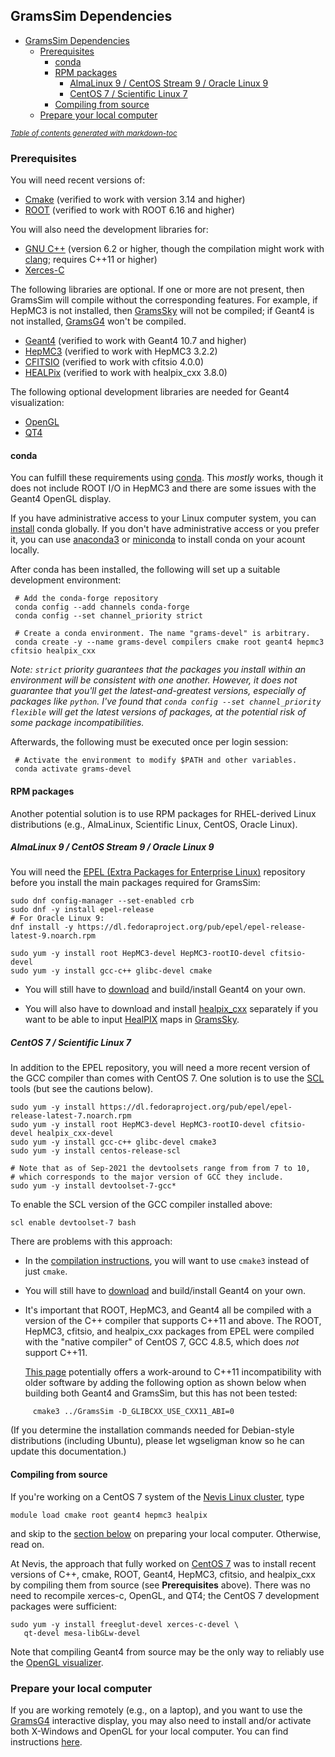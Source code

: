 ## GramsSim Dependencies

- [GramsSim Dependencies](#gramssim-dependencies)
  * [Prerequisites](#prerequisites)
    + [conda](#conda)
    + [RPM packages](#rpm-packages)
      - [AlmaLinux 9 / CentOS Stream 9 / Oracle Linux 9](#almalinux-9---centos-stream-9---oracle-linux-9)
      - [CentOS 7 / Scientific Linux 7](#centos-7---scientific-linux-7)
    + [Compiling from source](#compiling-from-source)
  * [Prepare your local computer](#prepare-your-local-computer)

<small><i><a href='http://ecotrust-canada.github.io/markdown-toc/'>Table of contents generated with markdown-toc</a></i></small>

### Prerequisites

You will need recent versions of:

   - [Cmake](https://cmake.org/) (verified to work with version 3.14 and higher)
   - [ROOT](https://root.cern.ch/) (verified to work with ROOT 6.16 and higher)
  
You will also need the development libraries for:

   - [GNU C++](https://gcc.gnu.org/) (version 6.2 or higher, though the compilation might work with [clang](https://clang.llvm.org/); requires C++11 or higher)
   - [Xerces-C](https://xerces.apache.org/xerces-c/)
   
The following libraries are optional. If one or more are not present, then GramsSim will compile without the corresponding features. For example, if HepMC3 is not installed, then [GramsSky](GramsSky) will not be compiled; if Geant4 is not installed, [GramsG4](GramsG4) won't be compiled.
   
   - [Geant4](http://geant4.web.cern.ch/) (verified to work with Geant4 10.7 and higher)
   - [HepMC3](https://gitlab.cern.ch/hepmc/HepMC3) (verified to work with HepMC3 3.2.2)
   - [CFITSIO](https://heasarc.gsfc.nasa.gov/fitsio/) (verified to work with cfitsio 4.0.0)
   - [HEALPix](https://healpix.sourceforge.io/) (verified to work with healpix_cxx 3.8.0)
   
The following optional development libraries are needed for Geant4 visualization:

   - [OpenGL](https://www.opengl.org/)
   - [QT4](https://www.qt.io/)

#### conda

You can fulfill these requirements using [conda][7]. This *mostly* works,
though it does not include ROOT I/O in HepMC3 and there are some issues with the Geant4
OpenGL display. 

[7]: https://docs.conda.io/projects/conda/en/latest/
     
If you have administrative access to your Linux computer system, you can [install][8] conda globally.
If you don't have administrative access or you prefer it, you can use [anaconda3][10] or [miniconda][11] to install conda on your acount locally. 

After conda has been installed, the following will set up a suitable development environment:

[8]: https://docs.conda.io/projects/conda/en/latest/user-guide/install/rpm-debian.html
[10]: https://www.anaconda.com/products/individual
[11]: https://docs.conda.io/en/latest/miniconda.html
     
     # Add the conda-forge repository
     conda config --add channels conda-forge
     conda config --set channel_priority strict

     # Create a conda environment. The name "grams-devel" is arbitrary.
     conda create -y --name grams-devel compilers cmake root geant4 hepmc3 cfitsio healpix_cxx
     
*Note: `strict` priority guarantees that the packages you install within an environment will be consistent with one another. However, it does not guarantee that you'll get the latest-and-greatest versions, especially of packages like `python`. I've found that `conda config --set channel_priority flexible` will get the latest versions of packages, at the potential risk of some package incompatibilities.*

Afterwards, the following must be executed once per login session:

     # Activate the environment to modify $PATH and other variables.
     conda activate grams-devel

#### RPM packages

Another potential solution is to use RPM packages for RHEL-derived
Linux distributions (e.g., AlmaLinux, Scientific Linux, CentOS, Oracle Linux). 

##### AlmaLinux 9 / CentOS Stream 9 / Oracle Linux 9

You will need the [EPEL (Extra Packages for Enterprise Linux)][9] repository before you install the main packages required for GramsSim:

[9]: https://docs.fedoraproject.org/en-US/epel/

    sudo dnf config-manager --set-enabled crb
    sudo dnf -y install epel-release
    # For Oracle Linux 9:
    dnf install -y https://dl.fedoraproject.org/pub/epel/epel-release-latest-9.noarch.rpm

    sudo yum -y install root HepMC3-devel HepMC3-rootIO-devel cfitsio-devel 
    sudo yum -y install gcc-c++ glibc-devel cmake

   - You will still have to
     [download][13] and build/install Geant4 on your own.
     
   - You will also have to download and install [healpix_cxx][99] separately if you want to be able
     to input [HealPIX][98] maps in [GramsSky](./GramsSky).

[98]: https://healpix.sourceforge.io/
[99]: https://healpix.sourceforge.io/downloads.php

##### CentOS 7 / Scientific Linux 7

In addition to the EPEL repository,
you will need a more recent version of the GCC compiler than comes with CentOS 7. One
solution is to use the [SCL][12] 
tools (but see the cautions below).

[12]: https://www.softwarecollections.org/en/scls/rhscl/devtoolset-7/

    sudo yum -y install https://dl.fedoraproject.org/pub/epel/epel-release-latest-7.noarch.rpm
    sudo yum -y install root HepMC3-devel HepMC3-rootIO-devel cfitsio-devel healpix_cxx-devel
    sudo yum -y install gcc-c++ glibc-devel cmake3
    sudo yum -y install centos-release-scl
    
    # Note that as of Sep-2021 the devtoolsets range from from 7 to 10,
    # which corresponds to the major version of GCC they include. 
    sudo yum -y install devtoolset-7-gcc*
    
To enable the SCL version of the GCC compiler installed above:

    scl enable devtoolset-7 bash
       
There are problems with this approach:

   - In the [compilation instructions](README.md), you will want to use `cmake3` instead of just `cmake`.

   - You will still have to [download][13] and build/install Geant4 on your own.

   - It's important that ROOT, HepMC3, and Geant4 all be compiled with
     a version of the C++ compiler that
     supports C++11 and above. The ROOT, HepMC3, cfitsio, and healpix\_cxx 
     packages from EPEL were compiled with
     the "native compiler" of CentOS 7, GCC 4.8.5,
     which does _not_ support C++11. 
     
     [This page](https://stackoverflow.com/questions/33394934/converting-std-cxx11string-to-stdstring) potentially offers a work-around to C++11 incompatibility with older software by adding the following option as shown below when building both Geant4 and GramsSim, but this has not been tested:
```
     cmake3 ../GramsSim -D_GLIBCXX_USE_CXX11_ABI=0
```

[13]: https://geant4.web.cern.ch/support/download

(If you determine the installation commands needed for
Debian-style distributions (including Ubuntu), please let
wgseligman know so he can update this documentation.)

#### Compiling from source

If you're working on a CentOS 7 system of the [Nevis Linux cluster][4], type

    module load cmake root geant4 hepmc3 healpix

and skip to the [section below](#prepare-your-local-computer) on preparing your local computer. Otherwise, read on.

[4]: https://twiki.nevis.columbia.edu/twiki/bin/view/Main/LinuxCluster

At Nevis, the approach that fully worked on [CentOS 7][5] was to install recent versions of C++, cmake,
ROOT, Geant4, HepMC3, cfitsio, and healpix_cxx by compiling them from source (see **Prerequisites** above). There was no need to recompile xerces-c, OpenGL, and QT4; the CentOS 7 development packages were sufficient:

    sudo yum -y install freeglut-devel xerces-c-devel \
       qt-devel mesa-libGLw-devel
       
[5]: https://www.centos.org/download/

Note that compiling Geant4 from source may be the only way to reliably use the [OpenGL visualizer][6].

[6]: https://conferences.fnal.gov/g4tutorial/g4cd/Documentation/Visualization/G4OpenGLTutorial/G4OpenGLTutorial.html 


### Prepare your local computer 
   
If you are working remotely (e.g., on a laptop), and you want to use
the [GramsG4](GramsG4/README.md) interactive display, you may also need to
install and/or activate both X-Windows and OpenGL for your local
computer. You can find instructions
[here][14].

[14]: https://twiki.nevis.columbia.edu/twiki/bin/view/Main/X11OnLaptops
